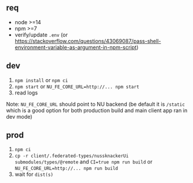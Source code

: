 ## req

-   node >=14
-   npm >=7
-   verify/update `.env` (or https://stackoverflow.com/questions/43069087/pass-shell-environment-variable-as-argument-in-npm-script)

## dev

1. `npm install` or `npm ci`
2. `npm start` or `NU_FE_CORE_URL=http://... npm start` 
3. read logs

Note: `NU_FE_CORE_URL` should point to NU backend (be default it is `/static` which is a good option for both production build and main client app ran in dev mode)


## prod

1. `npm ci`
2. `cp -r client/.federated-types/nussknackerUi submodules/types/@remote` and `CI=true npm run build` or `NU_FE_CORE_URL=http://... npm run build`
3. wait for `dist(s)`

